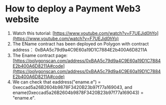 
# How to deploy a Payment Web3 website
1. Watch this tutorial: [https://www.youtube.com/watch?v=F7UEJid0hYo](https://www.youtube.com/watch?v=F7UEJid0hYo)
2. The EName contract has been deployed on Polygon with contract address： 0xBAA5c79d9a4C9E60a19D1C7884E2b400A6D8211A
3. The Ename contract page: [https://polygonscan.com/address/0xBAA5c79d9a4C9E60a19D1C7884E2b400A6D8211A#code](https://polygonscan.com/address/0xBAA5c79d9a4C9E60a19D1C7884E2b400A6D8211A#code)
4. We can check that eaddress("ename.e") = 0xeccad5a26B2604b9878F3420B23b97f77a169043, and ename(0xeccad5a26B2604b9878F3420B23b97f77a169043) = "ename.e".
   
   
